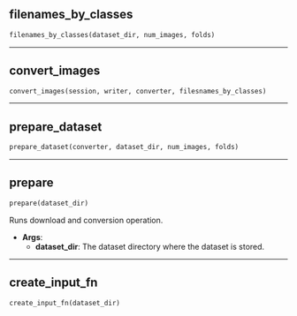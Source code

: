 ## filenames_by_classes


```python
filenames_by_classes(dataset_dir, num_images, folds)
```


----

## convert_images


```python
convert_images(session, writer, converter, filesnames_by_classes)
```


----

## prepare_dataset


```python
prepare_dataset(converter, dataset_dir, num_images, folds)
```


----

## prepare


```python
prepare(dataset_dir)
```


Runs download and conversion operation.

- __Args__:
	- __dataset_dir__: The dataset directory where the dataset is stored.


----

## create_input_fn


```python
create_input_fn(dataset_dir)
```
